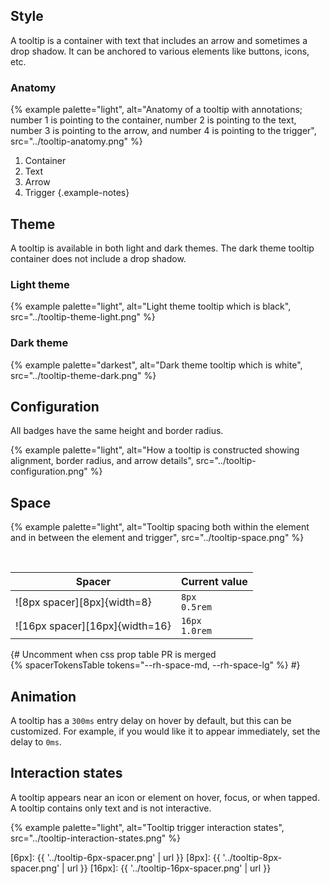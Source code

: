 ## Style 
A tooltip is a container with text that includes an arrow and sometimes a drop shadow. It can be anchored to various elements like buttons, icons, etc.
### Anatomy 
{% example palette="light",
          alt="Anatomy of a tooltip with annotations; number 1 is pointing to the container, number 2 is pointing to the text, number 3 is pointing to the arrow, and number 4 is pointing to the trigger",
          src="../tooltip-anatomy.png" %}

1) Container
2) Text
3) Arrow
4) Trigger
{.example-notes}

## Theme 
A tooltip is available in both light and dark themes. The dark theme tooltip container does not include a drop shadow.
### Light theme 
{% example palette="light",
          alt="Light theme tooltip which is black",
          src="../tooltip-theme-light.png" %}

### Dark theme 
{% example palette="darkest",
          alt="Dark theme tooltip which is white",
          src="../tooltip-theme-dark.png" %}

## Configuration 
All badges have the same height and border radius.

{% example palette="light",
          alt="How a tooltip is constructed showing alignment, border radius, and arrow details",
          src="../tooltip-configuration.png" %}

## Space 
{% example palette="light",
          alt="Tooltip spacing both within the element and in between the element and trigger",
          src="../tooltip-space.png" %}

<br>

| Spacer                            | Current value      |
| --------------------------------- | ------------------ |
| ![8px spacer][8px]{width=8}       | `8px`<br>`0.5rem`  |
| ![16px spacer][16px]{width=16}    | `16px`<br>`1.0rem` |

{# 
    Uncomment when css prop table PR is merged   
    {% spacerTokensTable 
      tokens="--rh-space-md, --rh-space-lg" 
    %}
  #}

## Animation 
A tooltip has a `300ms` entry delay on hover by default, but this can be customized. For example, if you would like it to appear immediately, set the delay to `0ms`.
## Interaction states 
A tooltip appears near an icon or element on hover, focus, or when tapped. A tooltip contains only text and is not interactive.

{% example palette="light",
          alt="Tooltip trigger interaction states",
          src="../tooltip-interaction-states.png" %}

[6px]: {{ '../tooltip-6px-spacer.png' | url }}
[8px]: {{ '../tooltip-8px-spacer.png' | url }}
[16px]: {{ '../tooltip-16px-spacer.png' | url }}